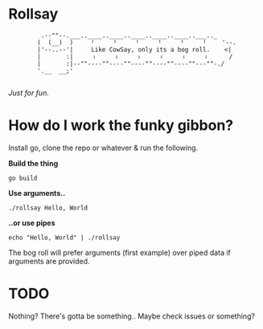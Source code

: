 # Rollsay

```
         .--""--.___..____..____..____..____..____..___.._
        (  (__)  )     ⠃     ⠃     ⠃     ⠃     ⠃     ⠃    '--.
        |'--..--'|     Like CowSay, only its a bog roll.    <|
        |       :|     ⠰     ⠰     ⠰     ⠰     ⠰     ⠰      /
        |       :|--""----""----""----""----""----""---""-./
        '.__  __;'
        
```

*Just for fun.*

# How do I work the funky gibbon?

Install go, clone the repo or whatever & run the following.

**Build the thing**
```
go build
```

**Use arguments..** 

```
./rollsay Hello, World
```

**..or use pipes**

```
echo "Hello, World" | ./rollsay
```

The bog roll will prefer arguments (first example) over piped data if arguments are provided.

# TODO

Nothing? There's gotta be something.. Maybe check issues or something?
